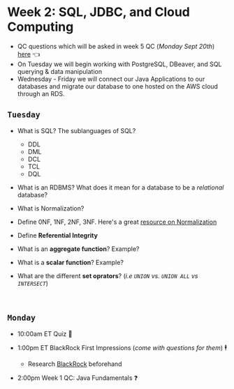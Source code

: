 # Week 2: SQL, JDBC, and Cloud Computing
- QC questions which will be asked in week 5 QC (*Monday Sept 20th*) [here](https://github.com/210823-Enterprise/demos/blob/main/week2/qc-questions.md) 👈
- On Tuesday we will begin working with PostgreSQL, DBeaver, and SQL querying & data manipulation
- Wednesday - Friday we will connect our Java Applications to our databases and migrate our database to one hosted on the AWS cloud through an RDS.


## `Tuesday`
- What is SQL? The sublanguages of SQL?
  - DDL
  - DML
  - DCL
  - TCL
  - DQL

- What is an RDBMS? What does it mean for a database to be a *relational* database?

- What is Normalization?

- Define 0NF, 1NF, 2NF, 3NF. Here's a great [resource on Normalization](https://www.guru99.com/database-normalization.html)

- Define **Referential Integrity**

- What is an **aggregate function**? Example?

- What is a **scalar function**? Example?

- What are the different **set oprators**? (*i.e `UNION` vs. `UNION ALL` vs `INTERSECT`*)


<br>

## `Monday`
- 10:00am ET Quiz 📝

- 1:00pm ET BlackRock First Impressions (*come with questions for them*) 🕴️
  - Research [BlackRock](https://www.blackrock.com/us/individual) beforehand

- 2:00pm Week 1 QC: Java Fundamentals ❓







<br>

